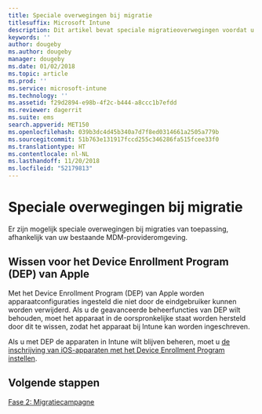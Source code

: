 ```yaml
---
title: Speciale overwegingen bij migratie
titlesuffix: Microsoft Intune
description: Dit artikel bevat speciale migratieoverwegingen voordat u een Microsoft Intune-migratiecampagne start.
keywords: ''
author: dougeby
ms.author: dougeby
manager: dougeby
ms.date: 01/02/2018
ms.topic: article
ms.prod: ''
ms.service: microsoft-intune
ms.technology: ''
ms.assetid: f29d2894-e98b-4f2c-b444-a8ccc1b7efdd
ms.reviewer: dagerrit
ms.suite: ems
search.appverid: MET150
ms.openlocfilehash: 039b3dc4d45b340a7d7f8ed0314661a2505a779b
ms.sourcegitcommit: 51b763e131917fccd255c346286fa515fcee33f0
ms.translationtype: HT
ms.contentlocale: nl-NL
ms.lasthandoff: 11/20/2018
ms.locfileid: "52179813"
---
```

# <a name="special-migration-considerations"></a>Speciale overwegingen bij migratie

Er zijn mogelijk speciale overwegingen bij migraties van toepassing, afhankelijk van uw bestaande MDM-provideromgeving.

## <a name="wipe-for-apples-device-enrollment-program-dep"></a>Wissen voor het Device Enrollment Program (DEP) van Apple

Met het Device Enrollment Program (DEP) van Apple worden apparaatconfiguraties ingesteld die niet door de eindgebruiker kunnen worden verwijderd. Als u de geavanceerde beheerfuncties van DEP wilt behouden, moet het apparaat in de oorspronkelijke staat worden hersteld door dit te wissen, zodat het apparaat bij Intune kan worden ingeschreven.

Als u met DEP de apparaten in Intune wilt blijven beheren, moet u [de inschrijving van iOS-apparaten met het Device Enrollment Program instellen](device-enrollment-program-enroll-ios.md).


## <a name="next-steps"></a>Volgende stappen

[Fase 2: Migratiecampagne](migration-guide-campaign.md)

